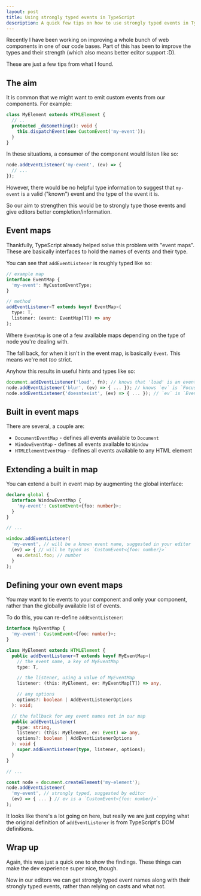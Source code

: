 ```yaml
---
layout: post
title: Using strongly typed events in TypeScript
description: A quick few tips on how to use strongly typed events in TypeScript.
---
```


Recently I have been working on improving a whole bunch of web components
in one of our code bases. Part of this has been to improve the types and their
strength (which also means better editor support :D).

These are just a few tips from what I found.

## The aim

It is common that we might want to emit custom events from our components. For
example:

```ts
class MyElement extends HTMLElement {
  // ..
  protected _doSomething(): void {
    this.dispatchEvent(new CustomEvent('my-event'));
  }
}
```

In these situations, a consumer of the component would listen like so:

```ts
node.addEventListener('my-event', (ev) => {
  // ...
});
```

However, there would be no helpful type information to suggest that
`my-event` is a valid ("known") event and the type of the event it is.

So our aim to strengthen this would be to strongly type those events and
give editors better completion/information.

## Event maps

Thankfully, TypeScript already helped solve this problem with "event maps".
These are basically interfaces to hold the names of events and their type.

You can see that `addEventListener` is roughly typed like so:

```ts
// example map
interface EventMap {
  'my-event': MyCustomEventType;
}

// method
addEventListener<T extends keyof EventMap>(
  type: T,
  listener: (event: EventMap[T]) => any
);
```

Where `EventMap` is one of a few available maps depending on the type of node
you're dealing with.

The fall back, for when it isn't in the event map, is basically `Event`. This
means we're not _too_ strict.

Anyhow this results in useful hints and types like so:

```ts
document.addEventListener('load', fn); // knows that 'load' is an event
node.addEventListener('blur', (ev) => { ... }); // knows `ev` is `FocusEvent`
node.addEventListener('doesntexist', (ev) => { ... }); // `ev` is `Event`
```

## Built in event maps

There are several, a couple are:

* `DocumentEventMap` - defines all events available to `Document`
* `WindowEventMap` - defines all events available to `Window`
* `HTMLElementEventMap` - defines all events available to any HTML element

## Extending a built in map

You can extend a built in event map by augmenting the global interface:

```ts
declare global {
  interface WindowEventMap {
    'my-event': CustomEvent<{foo: number}>;
  }
}

// ...

window.addEventListener(
  'my-event', // will be a known event name, suggested in your editor
  (ev) => { // will be typed as `CustomEvent<{foo: number}>`
    ev.detail.foo; // number
  }
);
```

## Defining your own event maps

You may want to tie events to your component and only your component, rather
than the globally available list of events.

To do this, you can re-define `addEventListener`:

```ts
interface MyEventMap {
  'my-event': CustomEvent<{foo: number}>;
}

class MyElement extends HTMLElement {
  public addEventListener<T extends keyof MyEventMap>(
    // the event name, a key of MyEventMap
    type: T,

    // the listener, using a value of MyEventMap
    listener: (this: MyElement, ev: MyEventMap[T]) => any,

    // any options
    options?: boolean | AddEventListenerOptions
  ): void;

  // the fallback for any event names not in our map
  public addEventListener(
    type: string,
    listener: (this: MyElement, ev: Event) => any,
    options?: boolean | AddEventListenerOptions
  ): void {
    super.addEventListener(type, listener, options);
  }
}

// ...

const node = document.createElement('my-element');
node.addEventListener(
  'my-event', // strongly typed, suggested by editor
  (ev) => { ... } // ev is a `CustomEvent<{foo: number}>`
);
```

It looks like there's a lot going on here, but really we are just copying
what the original definition of `addEventListener` is from TypeScript's
DOM definitions.

## Wrap up

Again, this was just a quick one to show the findings. These things can
make the dev experience super nice, though.

Now in our editors we can get strongly typed event names along with their
strongly typed events, rather than relying on casts and what not.
